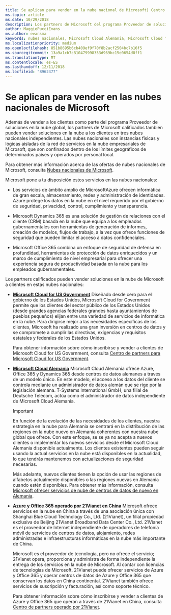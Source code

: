 ```yaml
---
title: Se aplican para vender en la nube nacional de Microsoft| Centro de partners
ms.topic: article
ms.date: 10/29/2018
description: Los partners de Microsoft del programa Proveedor de soluciones en la nube pueden vender a los clientes inscritos en las nubes nacionales compatibles.
author: MaggiePucciEvans
ms.author: evansma
keywords: nubes nacionales, Microsoft Cloud Alemania, Microsoft Cloud for US Government, 21Vianet, Microsoft Cloud China
ms.localizationpriority: medium
ms.openlocfilehash: 851b8695b6cb409ef9f70f8b2acf2504bc7b16f5
ms.sourcegitcommit: 13a9a1cb7c810479998353d969bc15e0654d8ff1
ms.translationtype: MT
ms.contentlocale: es-ES
ms.lasthandoff: 12/11/2018
ms.locfileid: "8962377"
---
```

# <a name="apply-to-sell-in-microsoft-national-clouds"></a>Se aplican para vender en las nubes nacionales de Microsoft

Además de vender a los clientes como parte del programa Proveedor de soluciones en la nube global, los partners de Microsoft calificados también pueden vender soluciones en la nube a los clientes en tres nubes nacionales independientes. Las nubes nacionales son instancias físicas y lógicas aisladas de la red de servicios en la nube empresariales de Microsoft, que son confinados dentro de los límites geográficos de determinados países y operados por personal local. 

Para obtener más información acerca de las ofertas de nubes nacionales de Microsoft, consulta [Nubes nacionales de Microsoft](https://www.microsoft.com/trustcenter/cloudservices/nationalcloud).

Microsoft pone a tu disposición estos servicios en las nubes nacionales:

-   Los servicios de ámbito amplio de MicrosoftAzure ofrecen informática de gran escala, almacenamiento, redes y administración de identidades. Azure protege los datos en la nube en el nivel requerido por el gobierno de seguridad, privacidad, control, cumplimiento y transparencia.

-   Microsoft Dynamics 365 es una solución de gestión de relaciones con el cliente (CRM) basada en la nube que equipa a los empleados gubernamentales con herramientas de generación de informes, creación de modelos, flujos de trabajo, a la vez que ofrece funciones de seguridad que pueden limitar el acceso a datos confidenciales.

-   Microsoft Office 365 combina un enfoque de seguridad de defensa en profundidad, herramientas de protección de datos enriquecidos y un marco de cumplimiento de nivel empresarial para ofrecer una experiencia segura de productividad basada en la nube para los empleados gubernamentales.

Los partners calificados pueden vender soluciones en la nube de Microsoft a clientes en estas nubes nacionales:

-   [**Microsoft Cloud for US Government**](https://www.microsoft.com/trustcenter/cloudservices/nationalcloud#Microsoft_Cloud_for_US) Diseñado desde cero para el gobierno de los Estados Unidos, Microsoft Cloud for Government permite que los clientes del sector público de los Estados Unidos (desde grandes agencias federales grandes hasta ayuntamientos de pueblos pequeños) elijan entre una variedad de servicios de informática en la nube. Para dirigirse mejor a las necesidades específicas de los clientes, Microsoft ha realizado una gran inversión en centros de datos y se compromete a cumplir las directivas, exigencias y requisitos estatales y federales de los Estados Unidos. 

    Para obtener información sobre cómo inscribirse y vender a clientes de Microsoft Cloud for US Government, consulta [Centro de partners para Microsoft Cloud for US Government](partner-center-for-microsoft-us-govt-cloud.md).

-   [**Microsoft Cloud Alemania**](https://www.microsoft.com/trustcenter/cloudservices/nationalcloud#Microsoft_Cloud_Germany) Microsoft Cloud Alemania ofrece Azure, Office 365 y Dynamics 365 desde centros de datos alemanes a través de un modelo único. En este modelo, el acceso a los datos del cliente se controla mediante un administrador de datos alemán que se rige por la legislación alemana. T-Systems International GmbH, una filial de Deutsche Telecom, actúa como el administrador de datos independiente de Microsoft Cloud Alemania. 

    > [!IMPORTANT]  
    > En función de la evolución de las necesidades de los clientes, nuestra estrategia en la nube para Alemania se centrará en la distribución de las regiones en la nube nuevo en Alemania coherentes con nuestra nube global que ofrece. Con este enfoque, se se ya no acepta a nuevos clientes o implementar los nuevos servicios desde el Microsoft Cloud Alemania disponible actualmente. Los clientes existentes pueden seguir usando la actual servicios en la nube está disponibles en la actualidad, lo que tendrás mantenemos con actualizaciones de seguridad necesarias.
    >  
    > Más adelante, nuevos clientes tienen la opción de usar las regiones de alfabetos actualmente disponibles o las regiones nuevas en Alemania cuando estén disponibles. Para obtener más información, consulta [Microsoft ofrecer servicios de nube de centros de datos de nuevo en Alemania](https://news.microsoft.com/europe/2018/08/31/microsoft-to-deliver-cloud-services-from-new-datacentres-in-germany-in-2019-to-meet-evolving-customer-needs/).

    
-   [**Azure y Office 365 operado por 21Vianet en China**](https://www.microsoft.com/trustcenter/cloudservices/nationalcloud#Microsoft_Cloud_for_China) Microsoft ofrece servicios en la nube en China a través de una asociación única con Shanghai Blue Cloud Technology Co., Ltd. (21Vianet), un filial propiedad exclusiva de Beijing 21Vianet Broadband Data Center Co., Ltd. 21Vianet es el proveedor de Internet independiente de operadores de telefonía móvil de servicios de centros de datos, alojamiento, redes administradas e infraestructuras informáticas en la nube más importante de China. 

    Microsoft es el proveedor de tecnología, pero no ofrece el servicio; 21Vianet opera, proporciona y administra de forma independiente la entrega de los servicios en la nube de Microsoft. Al contar con licencias de tecnologías de Microsoft, 21Vianet puede ofrecer servicios de Azure y Office 365 y operar centros de datos de Azure y Office 365 que conservan los datos en China continental. 21Vianet también ofrece servicios de suscripción y facturación, así como soporte técnico.

    Para obtener información sobre cómo inscribirse y vender a clientes de Azure y Office 365 que operan a través de 21Vianet en China, consulta [Centro de partners operado por 21Vianet](https://msdn.microsoft.com/partner-china/index). 